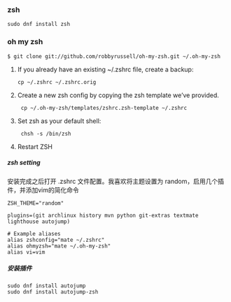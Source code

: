 ### zsh

    sudo dnf install zsh

### oh my zsh

    $ git clone git://github.com/robbyrussell/oh-my-zsh.git ~/.oh-my-zsh

 1. If you already have an existing ~/.zshrc file, create a backup:

        cp ~/.zshrc ~/.zshrc.orig

3. Create a new zsh config by copying the zsh template we’ve provided.

        cp ~/.oh-my-zsh/templates/zshrc.zsh-template ~/.zshrc

4. Set zsh as your default shell:

        chsh -s /bin/zsh

5. Restart ZSH

##### zsh setting

安装完成之后打开 .zshrc 文件配置。我喜欢将主题设置为 random，启用几个插件，并添加vim的简化命令

    ZSH_THEME="random"

    plugins=(git archlinux history mvn python git-extras textmate lighthouse autojump)

    # Example aliases
    alias zshconfig="mate ~/.zshrc"
    alias ohmyzsh="mate ~/.oh-my-zsh"
    alias vi=vim

##### 安装插件

    sudo dnf install autojump
    sudo dnf install autojump-zsh
